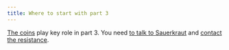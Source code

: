 ```yaml
---
title: Where to start with part 3
---
```


[The coins](015-coins/index.md) play key role in part 3. You need [to talk to Sauerkraut](050-talk-to-sauerkraut/index.md) and [contact the resistance](020-violinist/index.md).

